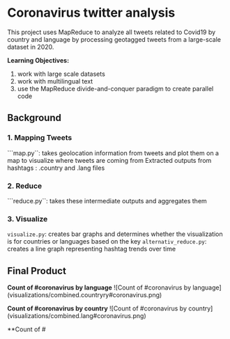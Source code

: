 # Coronavirus twitter analysis

This project uses MapReduce to analyze all tweets related to Covid19 by country and language by processing geotagged tweets from a large-scale dataset in 2020. 

**Learning Objectives:**

1. work with large scale datasets
1. work with multilingual text
1. use the MapReduce divide-and-conquer paradigm to create parallel code

## Background

### 1. Mapping Tweets
```map.py``: takes geolocation information from tweets and plot them on a map to visualize where tweets are coming from
Extracted outputs from hashtags : .country and .lang files

### 2. Reduce
```reduce.py``: takes these intermediate outputs and aggregates them

### 3. Visualize
```visualize.py```: creates bar graphs and determines whether the visualization is for countries or languages based on the key
```alternativ_reduce.py```: creates a line graph representing hashtag trends over time


## Final Product

**Count of #coronavirus by language**
![Count of #coronavirus by language] (visualizations/combined.countryry#coronavirus.png)

**Count of #coronavirus by country**
![Count of #coronavirus by country] (visualizations/combined.lang#coronavirus.png)

**Count of #
